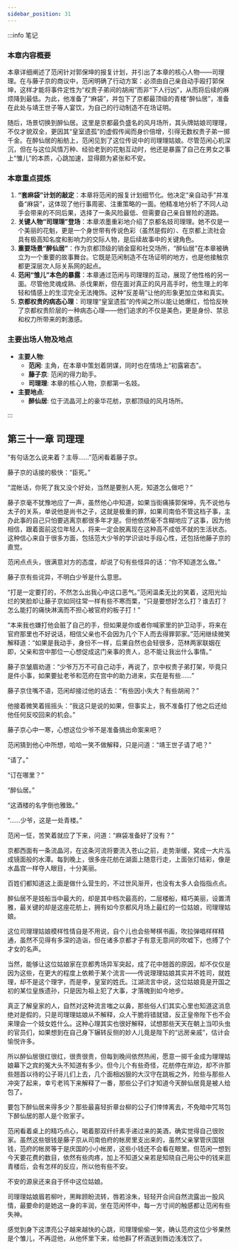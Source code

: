 ```yaml
---
sidebar_position: 31
---
```


:::info 笔记

### 本章内容概要

本章详细阐述了范闲针对郭保坤的报复计划，并引出了本章的核心人物——司理理。在与藤子京的商议中，范闲明确了行动方案：必须由自己亲自动手殴打郭保坤，这样才能将事件定性为“权贵子弟间的胡闹”而非“下人行凶”，从而将后续的麻烦降到最低。为此，他准备了“麻袋”，并包下了京都最顶级的青楼“醉仙居”，准备在此处与靖王世子等人宴饮，为自己的行动制造不在场证明。

随后，场景切换到醉仙居。这里是京都最负盛名的风月场所，其头牌姑娘司理理，不仅才貌双全，更因其“皇室遗孤”的虚假传闻而身价倍增，引得无数权贵子弟一掷千金。在醉仙居的船舫上，范闲见到了这位传说中的司理理姑娘。尽管范闲心机深沉，但在与这位风情万种、经验老到的花魁互动时，他还是暴露了自己在男女之事上“雏儿”的本质，心跳加速，显得颇为紧张和不安。

### 本章重点提炼

1.  **“套麻袋”计划的敲定**：本章将范闲的报复计划细节化。他决定“亲自动手”并准备“麻袋”，这体现了他行事周密、注重策略的一面。他精准地分析了不同人动手会带来的不同后果，选择了一条风险最低、但需要自己亲自冒险的道路。
2.  **关键人物“司理理”登场**：本章浓墨重彩地介绍了京都名妓司理理。她不仅是一个美丽的花魁，更是一个身世带有传说色彩（虽然是假的）、在京都上流社会具有极高知名度和影响力的交际人物，是后续故事中的关键角色。
3.  **重要场景“醉仙居”**：作为京都顶级的销金窟和社交场所，“醉仙居”在本章被确立为一个重要的故事舞台。它既是范闲制造不在场证明的地方，也是他接触京都更深层次人际关系网的起点。
4.  **范闲“雏儿”本色的暴露**：本章通过范闲与司理理的互动，展现了他性格的另一面。尽管他灵魂成熟、杀伐果断，但在面对真正的风月高手时，他生理上的年轻和情感上的生涩完全无法掩饰。这种“反差萌”让他的形象更加立体和真实。
5.  **京都权贵的病态心理**：司理理“皇室遗孤”的传闻之所以能让她爆红，恰恰反映了京都权贵阶层的一种病态心理——他们追求的不仅是美色，更是身份、禁忌和权力所带来的刺激感。

### 主要出场人物及地点

* **主要人物**:
    * **范闲**: 主角，在本章中策划着阴谋，同时也在情场上“初露窘态”。
    * **藤子京**: 范闲的得力助手。
    * **司理理**: 本章的核心人物，京都第一名妓。
* **主要地点**:
    * **醉仙居**: 位于流晶河上的豪华花舫，京都顶级的风月场所。

:::

## 第三十一章 **司理理**

“有句话怎么说来着？主辱……”范闲看着藤子京。

藤子京的话接的极快：“臣死。”

“混帐话，你死了我又没个好处，当然是要别人死，知道怎么做吧？”

藤子京毫不犹豫地应了一声，虽然他心中知道，如果当街痛揍郭保坤，先不说他与太子的关系，单说他是尚书之子，这就是极重的罪，如果司南伯不管这档子事，主办此事的自己只怕要逃离京都很多年才是。但他依然毫不含糊地应了这事，因为他相信，跟着面前这位年轻人，将来一定会脱离现在这种高不成低不就的生活状态。这种信心来自于很多方面，包括范大少爷的学识谈吐手段心性，还包括他藤子京的直觉。

范闲点点头，很满意对方的态度，却说了句有些怪异的话：“你不知道怎么做。”

藤子京有些诧异，不明白少爷是什么意思。

“打是一定要打的，不然怎么出我心中这口恶气。”范闲温柔无比的笑着，这阳光灿烂的笑脸却让藤子京如同往常一样有些不寒而栗，“只是要想好怎么打？谁去打？怎么能打的痛快淋漓而不担心被官府的板子打！”

“本来我也嫌打他会脏了自己的手，但如果是你或者你喊家里的护卫动手，将来在官府那里也不好说话，相信父亲也不会因为几个下人而去得罪郭家。”范闲继续微笑解释道：“如果是我动手，身份不一样，后果自然也会轻很多，范林两家联姻在即，父亲和宫中那位一心想促成这门亲事的贵人，总不能让我出什么事情。”

藤子京皱眉劝道：“少爷万万不可自己动手，再说了，京中权贵子弟打架，毕竟只是件小事，如果要扯老爷和范府在宫中的助力进来，实在是有些……”

藤子京住嘴不语，范闲却接过他的话去：“有些因小失大？有些胡闹？”

他接着微笑着摇摇头：“我这只是说的如果，但事实上，我不准备打了他之后还给他任何反咬回来的机会。”

藤子京心中一寒，心想这位少爷不是准备搞出命案来吧？

范闲猜到他心中所想，哈哈一笑不做解释，只是问道：“靖王世子请了吧？”

“请了。”

“订在哪里？”

“醉仙居。”

“这酒楼的名字倒也雅致。”

“……少爷，这是一处青楼。”

范闲一怔，苦笑着就应了下来，问道：“麻袋准备好了没有？”

京都西面有一条流晶河，在这条河流将要流入苍山之前，走势渐缓，窝成一大片泓成镜面般的水潭。每到晚上，很多座花舫在湖面上随意行走，上面张灯结彩，像是水晶宫一样夺人眼目，十分美丽。

百姓们都知道这上面是做什么营生的，不过世风渐开，也没有太多人会指指点点。

醉仙居不是妓船当中最大的，却是其中档次最高的，二层楼船，精巧美丽，设置清雅，最关键的却是这座花舫上，拥有如今京都风月场上最红的一位姑娘，司理理姑娘。

这位司理理姑娘模样性情自是不用说，自个儿也会些琴棋书画，吹拉弹唱样样精通，虽然不见得有多深的造诣，但在诸多京都才子有意无意间的吹嘘下，也搏了个才女的名声。

当然，能够让这位姑娘家在京都秀场异军突起，成了花中翘首的原因，却不仅仅是因为这些，在更大的程度上依赖于某个流言——传说理理姑娘其实并不姓司，就姓理，却不是这个理字，而是李，皇室的姓氏。江湖流言中说，这位姑娘竟是开国之初的某位皇族遗孙，只是因为祖上犯了大事，才落魄到如今地步。

真正了解皇家的人，自然对这种流言嗤之以鼻，那些俗人们其实心里也知道这消息绝对是假的，只是司理理姑娘从不解释，众人干脆将错就错，反正皇帝陛下也不会来理会一个妓女姓什么。这种心理其实也很好解释，试想那些天天在朝上当叩头虫的官员们，如果想到在自己身下辗转反侧的妙人儿竟是陛下的“远房亲戚”，估计会愉悦许多。

所以醉仙居很红很红，很贵很贵，但每到晚间依然热闹，愿意一掷千金成为理理姑娘幕下之宾的冤大头不知道有多少。但今儿个有些奇怪，花舫停在岸边，却不许那些翘首以待的公子哥儿们上去，几个面相凶狠的大汉守在跳板之外，险些与那些人冲突了起来，幸亏老鸨下来解释了一番，那些公子们才知道今天醉仙居竟是被人给包了。

要包下醉仙居来得多少？那些最喜轻折章台柳的公子们悻悻离去，不免暗中咒骂包下醉仙居的那人是个败家子。

范闲看着桌上的精巧点心，喝着那双纤纤素手递过来的美酒，确实觉得自己很败家。虽然这些银钱是藤子京从司南伯府的帐房里支出来的，虽然父亲掌管庆国银钱，范府的帐房等于是庆国的小小帐房，这些小钱还不会看在眼里。但范闲一想到今天要花费的数目，依然有些肉疼，加上不知道父亲若是知晓自己用公中的钱来逛青楼后，会有怎样的反应，所以他有些不安。

不安的源泉还来自于怀中这位姑娘。

司理理姑娘眉若柳叶，黑眸顾盼流转，唇若涂朱，轻轻开合间自然流露出一股风情，最要命的是她这一身的丰润，坐在范闲怀中，每一方寸间的触感都让范闲有些失神。

感觉到身下这漂亮公子越来越快的心跳，司理理偷偷一笑，确认范府这位少爷果然是个雏儿，不再逗他，从他怀里下来，给他斟了杯酒送到唇边浅浅饮了。

